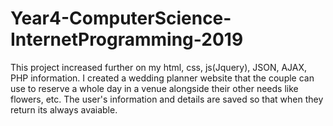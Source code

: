 # Year4-ComputerScience-InternetProgramming-2019
This project increased further on my html, css, js(Jquery), JSON, AJAX, PHP information. I created a wedding planner website that the couple can use to reserve a whole day in a venue alongside their other needs like flowers, etc. The user's information and details are saved so that when they return its always avaiable.
